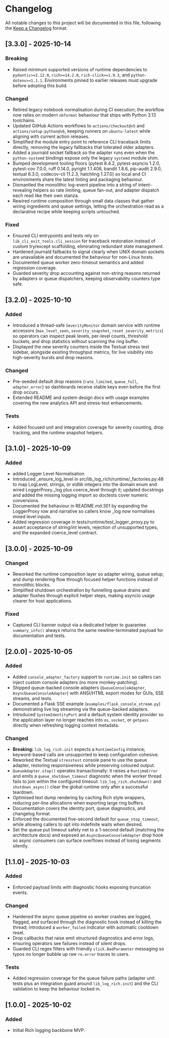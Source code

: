 # Changelog

All notable changes to this project will be documented in this file, following the [Keep a Changelog](https://keepachangelog.com/en/1.1.0/) format.

## [3.3.0] - 2025-10-14

### Breaking
- Raised minimum supported versions of runtime dependencies to `pydantic>=2.12.0`, `rich>=14.2.0`, `rich-click>=1.9.3`, and `python-dotenv>=1.1.1`. Environments pinned to earlier releases must upgrade before adopting this build.

### Changed
- Retired legacy notebook normalisation during CI execution; the workflow now relies on modern `nbformat` behaviour that ships with Python 3.13 toolchains.
- Updated GitHub Actions workflows to `actions/checkout@v5` and `actions/setup-python@v6`, keeping runners on `ubuntu-latest` while aligning with current action releases.
- Simplified the module entry point to reference CLI traceback limits directly, removing the legacy fallbacks that tolerated older adapters.
- Added a journald socket fallback so the adapter runs even when the `python-systemd` bindings expose only the legacy `systemd` module shim.
- Bumped development tooling floors (pytest 8.4.2, pytest-asyncio 1.2.0, pytest-cov 7.0.0, ruff 0.14.0, pyright 1.1.406, bandit 1.8.6, pip-audit 2.9.0, textual 6.3.0, codecov-cli 11.2.3, hatchling 1.27.0) so local and CI environments share the latest linting and packaging behaviour.
- Dismantled the monolithic log-event pipeline into a string of intent-revealing helpers so rate limiting, queue fan-out, and adapter dispatch each read like their own stanza.
- Rewired runtime composition through small data classes that gather wiring ingredients and queue settings, letting the orchestration read as a declarative recipe while keeping scripts untouched.

### Fixed
- Ensured CLI entrypoints and tests rely on `lib_cli_exit_tools.cli_session` for traceback restoration instead of custom try/except scaffolding, eliminating redundant state management.
- Hardened journald fallbacks to signal clearly when UNIX domain sockets are unavailable and documented the behaviour for non-Linux hosts.
- Documented queue worker zero-timeout semantics and added regression coverage.
- Guarded severity drop accounting against non-string reasons returned by adapters or queue dispatchers, keeping observability counters type safe.

## [3.2.0] - 2025-10-10

### Added
- Introduced a thread-safe `SeverityMonitor` domain service with runtime accessors (`max_level_seen`, `severity_snapshot`, `reset_severity_metrics`) so operators can inspect peak levels, per-level counts, threshold buckets, and drop statistics without scanning the ring buffer.
- Displayed the new severity counters inside the Textual stress test sidebar, alongside existing throughput metrics, for live visibility into high-severity bursts and drop reasons.

### Changed
- Pre-seeded default drop reasons (`rate_limited`, `queue_full`, `adapter_error`) so dashboards receive stable keys even before the first drop occurs.
- Extended README and system design docs with usage examples covering the new analytics API and stress-test enhancements.

### Tests
- Added focused unit and integration coverage for severity counting, drop tracking, and the runtime snapshot helpers.

## [3.1.0] - 2025-10-09

### Added
- added Logger Level Normalisation
- Introduced _ensure_log_level in src/lib_log_rich/runtime/_factories.py:48 to map LogLevel, strings, or stdlib integers into the domain enum and wired LoggerProxy._log plus coerce_level through it; updated docstrings and added the missing logging import so doctests cover numeric conversions.
- Documented the behaviour in README.md:301 by expanding the LoggerProxy row and narrative so callers know _log now normalises mixed level inputs.
- Added regression coverage in tests/runtime/test_logger_proxy.py to assert acceptance of string/int levels, rejection of unsupported types, and the expanded coerce_level contract.

## [3.0.0] - 2025-10-09

### Changed
- Reworked the runtime composition layer so adapter wiring, queue setup, and dump rendering flow through focused helper functions instead of monolithic blocks.
- Simplified shutdown orchestration by funnelling queue drains and adapter flushes through explicit helper steps, making asyncio usage clearer for host applications.

### Fixed
- Captured CLI banner output via a dedicated helper to guarantee `summary_info()` always returns the same newline-terminated payload for documentation and tests.

## [2.0.0] - 2025-10-05

### Added
- Added `console_adapter_factory` support to `runtime.init` so callers can inject custom console adapters (no more monkey-patching).
- Shipped queue-backed console adapters (`QueueConsoleAdapter`, `AsyncQueueConsoleAdapter`) with ANSI/HTML export modes for GUIs, SSE streams, and tests.
- Documented a Flask SSE example (`examples/flask_console_stream.py`) demonstrating live log streaming via the queue-backed adapters.
- Introduced `SystemIdentityPort` and a default system identity provider so the application layer no longer reaches into `os`, `socket`, or `getpass` directly when refreshing logging context metadata.

### Changed
- **Breaking:** `lib_log_rich.init` expects a `RuntimeConfig` instance; keyword-based calls are unsupported to keep configuration cohesive.
- Reworked the Textual `stresstest` console pane to use the queue adapter, restoring responsiveness while preserving coloured output.
- `QueueAdapter.stop()` operates transactionally: it raises a `RuntimeError` and emits a `queue_shutdown_timeout` diagnostic when the worker thread fails to join within the configured timeout. `lib_log_rich.shutdown()` and `shutdown_async()` clear the global runtime only after a successful teardown.
- Optimised text dump rendering by caching Rich style wrappers, reducing per-line allocations when exporting large ring buffers.
- Documentation covers the identity port, queue diagnostics, and changelog format.
- Enforced the documented five-second default for `queue_stop_timeout`, while allowing callers to opt into indefinite waits when desired.
- Set the queue put timeout safety net to a 1-second default (matching the architecture docs) and exposed an `AsyncQueueConsoleAdapter` drop hook so async consumers can surface overflows instead of losing segments silently.

## [1.1.0] - 2025-10-03

### Added
- Enforced payload limits with diagnostic hooks exposing truncation events.

### Changed
- Hardened the async queue pipeline so worker crashes are logged, flagged, and surfaced through the diagnostic hook instead of killing the thread; introduced a `worker_failed` indicator with automatic cooldown reset.
- Drop callbacks that raise emit structured diagnostics and error logs, ensuring operators see failures instead of silent drops.
- Guarded CLI regex filters with friendly `click.BadParameter` messaging so typos no longer bubble up raw `re.error` traces to users.

### Tests
- Added regression coverage for the queue failure paths (adapter unit tests plus an integration guard around `lib_log_rich.init`) and the CLI validation to keep the behaviour locked in.

## [1.0.0] - 2025-10-02

### Added
- Initial Rich logging backbone MVP.

